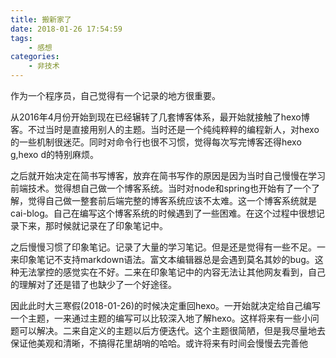 ```yaml
---
title: 搬新家了
date: 2018-01-26 17:54:59
tags:
    - 感想
categories:
    - 非技术
---
```



作为一个程序员，自己觉得有一个记录的地方很重要。

<!-- more -->

从2016年4月份开始到现在已经辗转了几套博客体系，最开始就接触了hexo博客。不过当时是直接用别人的主题。当时还是一个纯纯粹粹的编程新人，对hexo的一些机制很迷茫。同时对命令行也很不习惯，觉得每次写完博客还得hexo g,hexo d的特别麻烦。

之后就开始决定在简书写博客，放弃在简书写作的原因是因为当时自己慢慢在学习前端技术。觉得想自己做一个博客系统。当时对node和spring也开始有了一个了解，觉得自己做一整套前后端完整的博客系统应该不太难。这一个博客系统就是cai-blog。自己在编写这个博客系统的时候遇到了一些困难。在这个过程中很想记录下来，那时候就记录在了印象笔记中。

之后慢慢习惯了印象笔记。记录了大量的学习笔记。但是还是觉得有一些不足。一来印象笔记不支持markdown语法。富文本编辑器总是会遇到莫名其妙的bug。这种无法掌控的感觉实在不好。二来在印象笔记中的内容无法让其他网友看到，自己的理解对了还是错了也缺少了一个好途径。

因此此时大三寒假(2018-01-26)的时候决定重回hexo。一开始就决定给自己编写一个主题，一来通过主题的编写可以比较深入地了解hexo。这样将来有一些小问题可以解决。二来自定义的主题以后方便迭代。这个主题很简陋，但是我尽量地去保证他美观和清晰，不搞得花里胡哨的哈哈。或许将来有时间会慢慢去完善他